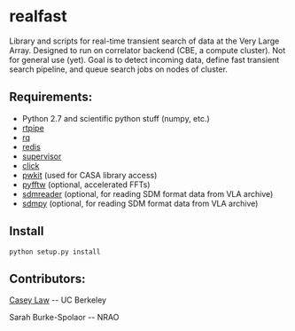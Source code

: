 # realfast

Library and scripts for real-time transient search of data at the Very Large Array.
Designed to run on correlator backend (CBE, a compute cluster). Not for general use (yet).
Goal is to detect incoming data, define fast transient search pipeline, and queue search jobs on nodes of cluster.

Requirements:
---
* Python 2.7 and scientific python stuff (numpy, etc.)
* [rtpipe](http://github.com/caseyjlaw/rtpipe)
* [rq](http://python-rq.org)
* [redis](http://redis.io)
* [supervisor](http://supervisord.org)
* [click](http://click.pocoo.org/)
* [pwkit](http://github.com/pkgw/pwkit) (used for CASA library access)
* [pyfftw](https://pypi.python.org/pypi/pyFFTW) (optional, accelerated FFTs)
* [sdmreader](http://github.com/caseyjlaw/sdmreader) (optional, for reading SDM format data from VLA archive)
* [sdmpy](http://github.com/caseyjlaw/sdmpy) (optional, for reading SDM format data from VLA archive)

Install
---
    python setup.py install

Contributors:
---

[Casey Law](http://www.twitter.com/caseyjlaw) -- UC Berkeley

Sarah Burke-Spolaor -- NRAO
